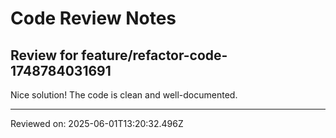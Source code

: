 # Code Review Notes

## Review for feature/refactor-code-1748784031691

Nice solution! The code is clean and well-documented.

---
Reviewed on: 2025-06-01T13:20:32.496Z